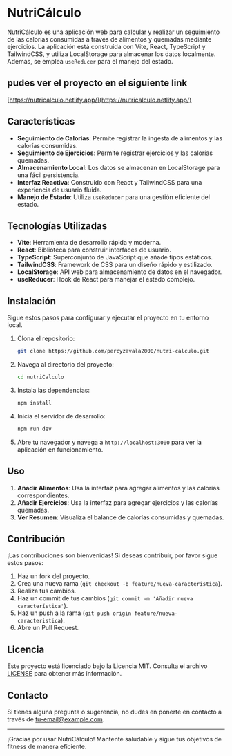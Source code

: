 # NutriCálculo

NutriCálculo es una aplicación web para calcular y realizar un seguimiento de las calorías consumidas a través de alimentos y quemadas mediante ejercicios. La aplicación está construida con Vite, React, TypeScript y TailwindCSS, y utiliza LocalStorage para almacenar los datos localmente. Además, se emplea `useReducer` para el manejo del estado.
## pudes ver el proyecto en el siguiente link
[https://nutricalculo.netlify.app/](https://nutricalculo.netlify.app/)
## Características

- **Seguimiento de Calorías**: Permite registrar la ingesta de alimentos y las calorías consumidas.
- **Seguimiento de Ejercicios**: Permite registrar ejercicios y las calorías quemadas.
- **Almacenamiento Local**: Los datos se almacenan en LocalStorage para una fácil persistencia.
- **Interfaz Reactiva**: Construido con React y TailwindCSS para una experiencia de usuario fluida.
- **Manejo de Estado**: Utiliza `useReducer` para una gestión eficiente del estado.

## Tecnologías Utilizadas

- **Vite**: Herramienta de desarrollo rápida y moderna.
- **React**: Biblioteca para construir interfaces de usuario.
- **TypeScript**: Superconjunto de JavaScript que añade tipos estáticos.
- **TailwindCSS**: Framework de CSS para un diseño rápido y estilizado.
- **LocalStorage**: API web para almacenamiento de datos en el navegador.
- **useReducer**: Hook de React para manejar el estado complejo.

## Instalación

Sigue estos pasos para configurar y ejecutar el proyecto en tu entorno local.

1. Clona el repositorio:

    ```bash
    git clone https://github.com/percyzavala2000/nutri-calculo.git
    ```

2. Navega al directorio del proyecto:

    ```bash
    cd nutriCalculo
    ```

3. Instala las dependencias:

    ```bash
    npm install
    ```

4. Inicia el servidor de desarrollo:

    ```bash
    npm run dev
    ```

5. Abre tu navegador y navega a `http://localhost:3000` para ver la aplicación en funcionamiento.

## Uso

1. **Añadir Alimentos**: Usa la interfaz para agregar alimentos y las calorías correspondientes.
2. **Añadir Ejercicios**: Usa la interfaz para agregar ejercicios y las calorías quemadas.
3. **Ver Resumen**: Visualiza el balance de calorías consumidas y quemadas.

## Contribución

¡Las contribuciones son bienvenidas! Si deseas contribuir, por favor sigue estos pasos:

1. Haz un fork del proyecto.
2. Crea una nueva rama (`git checkout -b feature/nueva-caracteristica`).
3. Realiza tus cambios.
4. Haz un commit de tus cambios (`git commit -m 'Añadir nueva característica'`).
5. Haz un push a la rama (`git push origin feature/nueva-caracteristica`).
6. Abre un Pull Request.

## Licencia

Este proyecto está licenciado bajo la Licencia MIT. Consulta el archivo [LICENSE](LICENSE) para obtener más información.

## Contacto

Si tienes alguna pregunta o sugerencia, no dudes en ponerte en contacto a través de [tu-email@example.com](mailto:tu-email@example.com).

---

¡Gracias por usar NutriCálculo! Mantente saludable y sigue tus objetivos de fitness de manera eficiente.
